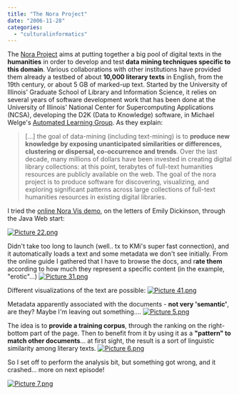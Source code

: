 ```yaml
---
title: "The Nora Project"
date: "2006-11-28"
categories: 
  - "culturalinformatics"
---
```


The [Nora Project](http://www.noraproject.org/description.php) aims at putting together a big pool of digital texts in the **humanities** in order to develop and test **data mining techniques specific to this domain**. Various collaborations with other institutions have provided them already a testbed of about **10,000 literary texts** in English, from the 19th century, or about 5 GB of marked-up text. Started by the University of Illinois' Graduate School of Library and Information Science, it relies on several years of software development work that has been done at the University of Illinois' National Center for Supercomputing Applications (NCSA), developing the D2K (Data to Knowledge) software, in Michael Welge's [Automated Learning Group](http://alg.ncsa.uiuc.edu/do/index). As they explain:

> \[...\] the goal of data-mining (including text-mining) is to **produce new knowledge by exposing unanticipated similarities or differences, clustering or dispersal, co-occurrence and trends**. Over the last decade, many millions of dollars have been invested in creating digital library collections: at this point, terabytes of full-text humanities resources are publicly available on the web. The goal of the nora project is to produce software for discovering, visualizing, and exploring significant patterns across large collections of full-text humanities resources in existing digital libraries.

I tried the [online Nora Vis demo](http://www.noraproject.org/nora_demo.php), on the letters of Emily Dickinson, through the Java Web start:

[![Picture 22.png](/media/static/blog_img/Picture%2022.png)](http://people.kmi.open.ac.uk/mikele/blog/wp-content/uploads/2006/11/Picture%2022.png "Picture 22.png")

Didn't take too long to launch (well.. tx to KMi's super fast connection), and it automatically loads a text and some metadata we don't see initially. From the online guide I gathered that I have to browse the docs, and r**ate them** according to how much they represent a specific content (in the example, "erotic"...) [![Picture 31.png](/media/static/blog_img/Picture%2031.png)](http://people.kmi.open.ac.uk/mikele/blog/wp-content/uploads/2006/11/Picture%2031.png "Picture 31.png")

Different visualizations of the text are possible: [![Picture 41.png](/media/static/blog_img/Picture%2041.png)](http://people.kmi.open.ac.uk/mikele/blog/wp-content/uploads/2006/11/Picture%2041.png "Picture 41.png")

Metadata apparently associated with the documents - **not very 'semantic'**, are they? Maybe I'm leaving out something.... [![Picture 5.png](/media/static/blog_img/Picture%205.png)](http://people.kmi.open.ac.uk/mikele/blog/wp-content/uploads/2006/11/Picture%205.png "Picture 5.png")

The idea is to **provide a training corpus**, through the ranking on the right-bottom part of the page. Then to benefit from it by using it as a **"pattern" to match other documents**... at first sight, the result is a sort of linguistic similarity among literary texts. [![Picture 6.png](/media/static/blog_img/Picture%206.png)](http://people.kmi.open.ac.uk/mikele/blog/wp-content/uploads/2006/11/Picture%206.png "Picture 6.png")

So I set off to perform the analysis bit, but something got wrong, and it crashed... more on next episode!

[![Picture 7.png](/media/static/blog_img/Picture%207.png)](http://people.kmi.open.ac.uk/mikele/blog/wp-content/uploads/2006/11/Picture%207.png "Picture 7.png")

